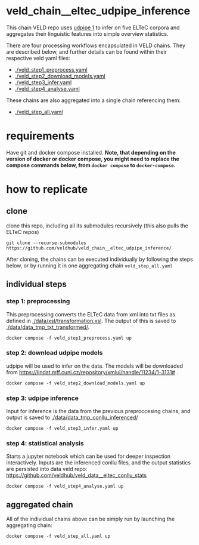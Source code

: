 # veld_chain__eltec_udpipe_inference

This chain VELD repo uses [udpipe 1](https://ufal.mff.cuni.cz/udpipe/1) to infer on five ELTeC 
corpora and aggregates their linguistic features into simple overview statistics. 

There are four processing workflows encapsulated in VELD chains. They are described below, and
further details can be found within their respective veld yaml files: 

- [./veld_step1_preprocess.yaml](./veld_step1_preprocess.yaml)
- [./veld_step2_download_models.yaml](./veld_step2_download_models.yaml)
- [./veld_step3_infer.yaml](./veld_step3_infer.yaml)
- [./veld_step4_analyse.yaml](./veld_step4_analyse.yaml)

These chains are also aggregated into a single chain referencing them:
- [./veld_step_all.yaml](./veld_step_all.yaml)

# requirements

Have git and docker compose installed. **Note, that depending on the version of docker or docker
compose, you might need to replace the compose commands below, from `docker compose` to
`docker-compose`.**

# how to replicate

## clone

clone this repo, including all its submodules recursively (this also pulls the ELTeC repos)

```
git clone --recurse-submodules https://github.com/veldhub/veld_chain__eltec_udpipe_inference/
```

After cloning, the chains can be executed individually by following the steps below, or by running 
it in one aggregating chain `veld_step_all.yaml`

## individual steps

### step 1: preprocessing

This preprocessing converts the ELTeC data from xml into txt files as defined in
[./data/xsl/transformation.xsl](./data/xsl/transformation.xsl). The output of this is saved to
[./data/data_tmp_txt_transformed/](./data/data_tmp_txt_transformed/).

```
docker compose -f veld_step1_preprocess.yaml up
```

### step 2: download udpipe models

udpipe will be used to infer on the data. The models will be downloaded from 
https://lindat.mff.cuni.cz/repository/xmlui/handle/11234/1-3131# .

```
docker compose -f veld_step2_download_models.yaml up
```

### step 3: udpipe inference

Input for inference is the data from the previous preproccesing chains, and output is saved to
[./data/data_tmp_conllu_inferenced/](./data/data_tmp_conllu_inferenced/)

```
docker compose -f veld_step3_infer.yaml up
```

### step 4: statistical analysis

Starts a jupyter notebook which can be used for deeper inspection interactively. Inputs are the
inferenced conllu files, and the output statistics are persisted into data veld repo:
https://github.com/veldhub/veld_data__eltec_conllu_stats

```
docker compose -f veld_step4_analyse.yaml up
```

## aggregated chain

All of the individual chains above can be simply run by launching the aggregating chain:

```
docker compose -f veld_step_all.yaml up
```

